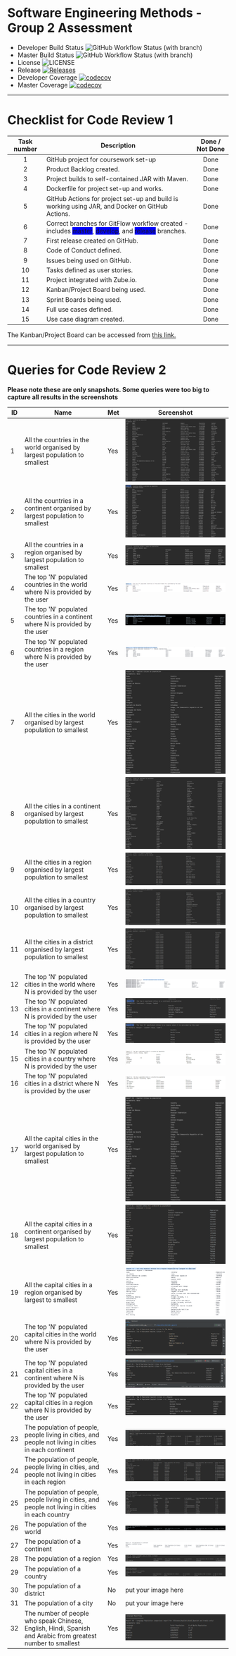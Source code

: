 # Software Engineering Methods - Group 2 Assessment

- Developer Build Status ![GitHub Workflow Status (with branch)](https://img.shields.io/github/actions/workflow/status/MelissaAstbury/SEMPopulationInformation/main.yml?branch=develop)
- Master Build Status ![GitHub Workflow Status (with branch)](https://img.shields.io/github/actions/workflow/status/MelissaAstbury/SEMPopulationInformation/main.yml?branch=master)
- License ![LICENSE](https://img.shields.io/github/license/MelissaAstbury/SEMPopulationInformation.svg?style=flat-square)
- Release [![Releases](https://img.shields.io/github/v/tag/melissaastbury/sempopulationinformation?label=Release&sort=semver)](https://github.com/MelissaAstbury/SEMPopulationInformation/releases)
- Developer Coverage  [![codecov](https://codecov.io/gh/MelissaAstbury/SEMPopulationInformation/branch/develop/graph/badge.svg?token=098DKJ7AGC)](https://codecov.io/gh/MelissaAstbury/SEMPopulationInformation)
- Master Coverage  [![codecov](https://codecov.io/gh/MelissaAstbury/SEMPopulationInformation/branch/master/graph/badge.svg?token=098DKJ7AGC)](https://codecov.io/gh/MelissaAstbury/SEMPopulationInformation)
-----
# Checklist for Code Review 1

| Task number | Description                                                                                                                                                                                                          | Done / Not Done | 
|:-----------:|----------------------------------------------------------------------------------------------------------------------------------------------------------------------------------------------------------------------|:---------------:|
|      1      | GitHub project for coursework set-up                                                                                                                                                                                 |      Done       |
|      2      | Product Backlog created.                                                                                                                                                                                             |      Done       |
|      3      | Project builds to self-contained JAR with Maven.                                                                                                                                                                     |      Done       | 
|      4      | Dockerfile for project set-up and works.                                                                                                                                                                             |      Done       | 
|      5      | GitHub Actions for project set-up and build is working using JAR, and Docker on GitHub Actions.                                                                                                                      |      Done       |
|      6      | Correct branches for GitFlow workflow created - includes <span style= 'background:blue'> master</span>, <span style= 'background:blue'> develop</span>, and <span style= 'background:blue'> release</span> branches. |      Done       |
|      7      | First release created on GitHub.                                                                                                                                                                                     |      Done       | 
|      8      | Code of Conduct defined.                                                                                                                                                                                             |      Done       | 
|      9      | Issues being used on GitHub.                                                                                                                                                                                         |      Done       |
|     10      | Tasks defined as user stories.                                                                                                                                                                                       |      Done       |
|     11      | Project integrated with Zube.io.                                                                                                                                                                                     |      Done       | 
|     12      | Kanban/Project Board being used.                                                                                                                                                                                     |      Done       | 
|     13      | Sprint Boards being used.                                                                                                                                                                                            |      Done       |
|     14      | Full use cases defined.                                                                                                                                                                                              |      Done       |
|     15      | Use case diagram created.                                                                                                                                                                                            |      Done       | 

The Kanban/Project Board can be accessed from [this link.](https://zube.io/napier-253/project-board/w/workspace-1/kanban)

---
# Queries for Code Review 2
**Please note these are only snapshots. Some queries were too big to capture all results in the screenshots**

| ID  | Name                                                                                                        | Met  | Screenshot                                                       |
|-----|-------------------------------------------------------------------------------------------------------------|------|------------------------------------------------------------------|
| 1   | All the countries in the world organised by largest population to smallest                                  | Yes  | ![img.png](getCountriesByPopulation.png)                         |
| 2   | All the countries in a continent organised by largest population to smallest                                | Yes  | ![img.png](getCountriesInAContinent.png)                         |
| 3   | All the countries in a region organised by largest population to smallest                                   | Yes  | ![img.png](getCountriesForRegion.png)                            |
| 4   | The top 'N' populated countries in the world where N is provided by the user                                | Yes  | ![img.png](getTopNCountriesByPopulation.png)                     |
| 5   | The top 'N' populated countries in a continent where N is provided by the user                              | Yes  | ![img.png](getTopNCountriesInAContinent.png)                     |
| 6   | The top 'N' populated countries in a region where N is provided by the user                                 | Yes  | ![img.png](getTopNCountriesInARegion.png)                        |
| 7   | All the cities in the world organised by largest population to smallest                                     | Yes  | ![img.png](getCitiesByPopulation.png)                            |
| 8   | All the cities in a continent organised by largest population to smallest                                   | Yes  | ![img.png](getCitiesForContinentByPopulation.png)                |
| 9   | All the cities in a region organised by largest population to smallest                                      | Yes  | ![img.png](getCitiesForRegionByPopulation.PNG)                   |
| 10  | All the cities in a country organised by largest population to smallest                                     | Yes  | ![img.png](getCitiesForCountryByPopulation.PNG)                  |
| 11  | All the cities in a district organised by largest population to smallest                                    | Yes  | ![img.png](getCitiesForDistrictByPopulation.png)                 |
| 12  | The top 'N' populated cities in the world where N is provided by the user                                   | Yes  | ![img.png](getTopNCitiesInTheWorld.png)                          |
| 13  | The top 'N' populated cities in a continent where N is provided by the user                                 | Yes  | ![img.png](getTopNCitiesForContinentByPopulation.png)            |
| 14  | The top 'N' populated cities in a region where N is provided by the user                                    | Yes  | ![img.png](getTopNCitiesForRegionByPopulationReport14.png)    |
| 15  | The top 'N' populated cities in a country where N is provided by the user                                   | Yes  | ![img.png](getTopNCitiesforCountrybyPopulation.png)              |
| 16  | The top 'N' populated cities in a district where N is provided by the user                                  | Yes  | ![img.png](getTopNCitiesforDistrictbyPopulation.png)             |
| 17  | All the capital cities in the world organised by largest population to smallest                             | Yes  | ![img.png](getCapitalCitiesByPopulation.png)                     |
| 18  | All the capital cities in a continent organised by largest population to smallest                           | Yes  | ![img.png](getCapitalCitiesForContinentByPopl.PNG)               |
| 19  | All the capital cities in a region organised by largest to smallest                                         | Yes  | ![img.png](getCapitalCitiesForRegionByPopulation.png)            |
| 20  | The top 'N' populated capital cities in the world where N is provided by the user                           | Yes  | ![img.png](getTopNCapitalCitiesInTheWorld.png)                   |
| 21  | The top 'N' populated capital cities in a continent where N is provided by the user                         | Yes  | ![img.png](getTopNCapitalCitiesinaContinent.png)                 |
| 22  | The top 'N' populated capital cities in a region where N is provided by the user                            | Yes  | ![img.png](getTopNCapitalCitiesInARegion.png)                    |
| 23  | The population of people, people living in cities, and people not living in cities in each continent        | Yes  | ![img.png](getPeopleLinvingAndNotLivingInCitiesPerContinent.png) |
| 24  | The population of people, people living in cities, and people not living in cities in each region           | Yes  | ![img.png](getPeopleLinvingAndNotLivingInCitiesPerRegion.png)    |
| 25  | The population of people, people living in cities, and people not living in cities in each country          | Yes  | ![img.png](getPeopleLivingNotLivingInCItiesPerCountry.png)       |
| 26  | The population of the world                                                                                 | Yes  | ![img.png](getPopulationOfTheWorld.png)                          |
| 27  | The population of a continent                                                                               | Yes  | ![img.png](getPopulationForContinent.png)                        |
| 28  | The population of a region                                                                                  | Yes  | ![img.png](getPeopleLivingNotLivingInCitiesInARegion.png)        |
| 29  | The population of a country                                                                                 | Yes  | ![img.png](getPopulationForCountry.PNG)                          |
| 30  | The population of a district                                                                                | No   | put your image here                                              |
| 31  | The population of a city                                                                                    | No   | put your image here                                              |
| 32  | The number of people who speak Chinese, English, Hindi, Spanish and Arabic from greatest number to smallest | Yes  | ![img.png](getLanguageByPopulation.PNG)                          |
